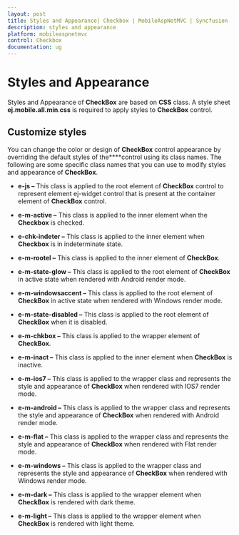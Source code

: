 ```yaml
---
layout: post
title: Styles and Appearance| Checkbox | MobileAspNetMVC | Syncfusion
description: styles and appearance
platform: mobileaspnetmvc
control: Checkbox
documentation: ug
---
```


# Styles and Appearance

Styles and Appearance of **CheckBox** are based on **CSS** class. A style sheet **ej.mobile.all.min**.**css** is required to apply styles to **CheckBox** control.

## Customize styles

You can change the color or design of **CheckBox** control appearance by overriding the default styles of the****control using its class names. The following are some specific class names that you can use to modify styles and appearance of **CheckBox**.

* **e-js –** This class is applied to the root element of **CheckBox** control to represent element ej-widget control that is present at the container element of **CheckBox** control.

* **e-m-active –**  This class is applied to the inner element when the **Checkbox** is checked.

* **e-chk-indeter –** This class is applied to the inner element when **Checkbox** is in indeterminate state.

* **e-m-rootel –** This class is applied to the inner element of **CheckBox**.

* **e-m-state-glow –** This class is applied to the root element of **CheckBox** in active state when rendered with Android render mode.

* **e-m-windowsaccent –** This class is applied to the root element of **CheckBox** in active state when rendered with Windows render mode.

* **e-m-state-disabled –** This class is applied to the root element of **CheckBox** when it is disabled.

* **e-m-chkbox –** This class is applied to the wrapper element of **CheckBox**.

* **e-m-inact –** This class is applied to the inner element when **CheckBox** is inactive.

* **e-m-ios7 –** This class is applied to the wrapper class and represents the style and appearance of **CheckBox** when rendered with IOS7 render mode.

* **e-m-android –** This class is applied to the wrapper class and represents the style and appearance of **CheckBox** when rendered with Android render mode.

* **e-m-flat –** This class is applied to the wrapper class and represents the style and appearance of **CheckBox** when rendered with Flat render mode.

* **e-m-windows –** This class is applied to the wrapper class and represents the style and appearance of **CheckBox** when rendered with Windows render mode.

* **e-m-dark –** This class is applied to the wrapper element when **CheckBox** is rendered with dark theme.

* **e-m-light –** This class is applied to the wrapper element when **CheckBox** is rendered with light theme.



